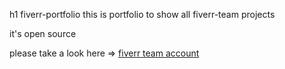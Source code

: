 h1 fiverr-portfolio
this is portfolio to show all fiverr-team projects

it's open source

please take a look here => <a href="http://fiverr.com/hamza_mellahi/">fiverr team account</a>